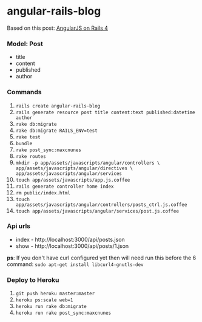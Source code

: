angular-rails-blog
==================

Based on this post: [AngularJS on Rails 4](http://coderberry.me/blog/2013/04/22/angularjs-on-rails-4-part-1)

### Model: Post
- title
- content
- published
- author

### Commands
1. `rails create angular-rails-blog`
2. `rails generate resource post title content:text published:datetime author`
3. `rake db:migrate`
4. `rake db:migrate RAILS_ENV=test`
5. `rake test`
6. `bundle`
7. `rake post_sync:maxcnunes`
8. `rake routes`
9. `mkdir -p app/assets/javascripts/angular/controllers \
         	 app/assets/javascripts/angular/directives \
         	 app/assets/javascripts/angular/services`
10. `touch app/assets/javascripts/app.js.coffee`
11. `rails generate controller home index`
12. `rm public/index.html`
13. `touch app/assets/javascripts/angular/controllers/posts_ctrl.js.coffee`
14. `touch app/assets/javascripts/angular/services/post.js.coffee`

### Api urls
- index - http://localhost:3000/api/posts.json
- show  - http://localhost:3000/api/posts/1.json


**ps**: If you don't have curl configured yet then will need run this before the 6 command: 
`sudo apt-get install libcurl4-gnutls-dev`

### Deploy to Heroku
1. `git push heroku master:master`
2. `heroku ps:scale web=1`
3. `heroku run rake db:migrate`
4. `heroku run rake post_sync:maxcnunes`